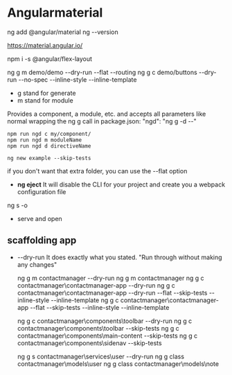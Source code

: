 # Angularmaterial

ng add @angular/material
ng --version

https://material.angular.io/

npm i -s @angular/flex-layout

ng g m demo/demo --dry-run --flat --routing
ng g c demo/buttons --dry-run --no-spec --inline-style --inline-template




-   g stand for generate
-   m stand for module

Provides a component, a module, etc. and accepts all parameters like normal
wrapping the ng g call in package.json: "ngd": "ng g -d --"

    npm run ngd c my/component/
    npm run ngd m moduleName
    npm run ngd d directiveName

    ng new example --skip-tests

if you don't want that extra folder, you can use the --flat option

-   **ng eject** It will disable the CLI for your project and create you a webpack configuration file

ng s -o 
-   serve and open

## scaffolding app

-   --dry-run It does exactly what you stated. "Run through without making any changes" 

    ng g m contactmanager --dry-run
    ng g m contactmanager
    ng g c contactmanager\contactmanager-app --dry-run
    ng g c contactmanager\contactmanager-app --dry-run --flat --skip-tests --inline-style --inline-template
    ng g c contactmanager\contactmanager-app --flat --skip-tests --inline-style --inline-template

    ng g c contactmanager\components\toolbar --dry-run
    ng g c contactmanager\components\toolbar --skip-tests
    ng g c contactmanager\components\main-content --skip-tests
    ng g c contactmanager\components\sidenav --skip-tests

    ng g s contactmanager\services\user --dry-run
    ng g class contactmanager\models\user
    ng g class contactmanager\models\note
    


